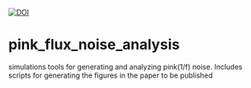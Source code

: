 [![DOI](https://zenodo.org/badge/483760849.svg)](https://zenodo.org/badge/latestdoi/483760849)
# pink_flux_noise_analysis
simulations tools for generating and analyzing pink(1/f) noise. Includes scripts for generating the figures in the paper to be published
